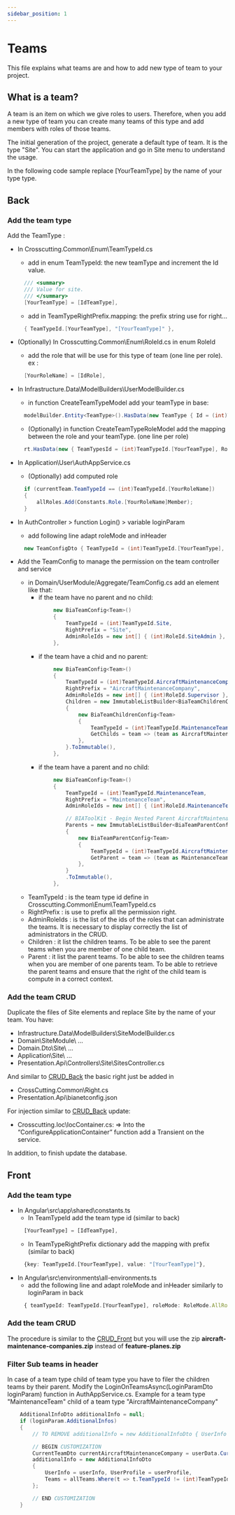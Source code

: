 ```yaml
---
sidebar_position: 1
---
```


# Teams
This file explains what teams are and how to add new type of team to your project.

## What is a team?
A team is an item on which we give roles to users.
Therefore, when you add a new type of team you can create many teams of this type and add members with roles of those teams.

The initial generation of the project, generate a default type of team. It is the type "Site".
You can start the application and go in Site menu to understand the usage.

In the following code sample replace [YourTeamType] by the name of your type type.

## Back

### Add the team type

Add the TeamType :
- In Crosscutting.Common\Enum\TeamTypeId.cs 
  - add in enum TeamTypeId: the new teamType and increment the Id value.
  ```csharp
    /// <summary>
    /// Value for site.
    /// </summary>
    [YourTeamType] = [IdTeamType],
  ```
  - add in TeamTypeRightPrefix.mapping: the prefix string use for right...
  ```csharp
    { TeamTypeId.[YourTeamType], "[YourTeamType]" },
  ```
- (Optionally) In Crosscutting.Common\Enum\RoleId.cs in enum RoleId
  - add the role that will be use for this type of team (one line per role). ex :
  ```csharp
    [YourRoleName] = [IdRole],
  ```  
- In Infrastructure.Data\ModelBuilders\UserModelBuilder.cs
  - in function CreateTeamTypeModel add your teamType in base:
  ```csharp
    modelBuilder.Entity<TeamType>().HasData(new TeamType { Id = (int)TeamTypeId.[YourTeamType], Name = "[YourTeamType]" });
  ```
  - (Optionally) in function CreateTeamTypeRoleModel add the mapping between the role and your teamType. (one line per role)
  ```csharp
    rt.HasData(new { TeamTypesId = (int)TeamTypeId.[YourTeamType], RolesId = (int)RoleId.[YourRoleName] });
  ```

- In Application\User\AuthAppService.cs
  - (Optionally) add computed role
  ```csharp
    if (currentTeam.TeamTypeId == (int)TeamTypeId.[YourRoleName])
    {
        allRoles.Add(Constants.Role.[YourRoleName]Member);
    }
  ```
- In AuthController > function Login() > variable loginParam
  - add following line adapt roleMode and inHeader
  ```csharp
    new TeamConfigDto { TeamTypeId = (int)TeamTypeId.[YourTeamType], RoleMode = RoleMode.AllRoles, InHeader = true },
  ```
- Add the TeamConfig to manage the permission on the team controller and service
  - in Domain/UserModule/Aggregate/TeamConfig.cs add an element like that:
    - if the team have no parent and no child:
    ```csharp
            new BiaTeamConfig<Team>()
            {
                TeamTypeId = (int)TeamTypeId.Site,
                RightPrefix = "Site",
                AdminRoleIds = new int[] { (int)RoleId.SiteAdmin },
            },
    ```
    - if the team have a chid and no parent:
    ```csharp
            new BiaTeamConfig<Team>()
            {
                TeamTypeId = (int)TeamTypeId.AircraftMaintenanceCompany,
                RightPrefix = "AircraftMaintenanceCompany",
                AdminRoleIds = new int[] { (int)RoleId.Supervisor },
                Children = new ImmutableListBuilder<BiaTeamChildrenConfig<Team>>
                {
                    new BiaTeamChildrenConfig<Team>
                    {
                        TeamTypeId = (int)TeamTypeId.MaintenanceTeam,
                        GetChilds = team => (team as AircraftMaintenanceCompany).MaintenanceTeams,
                    },
                }.ToImmutable(),
            },
    ```
    - if the team have a parent and no child:
    ```csharp
            new BiaTeamConfig<Team>()
            {
                TeamTypeId = (int)TeamTypeId.MaintenanceTeam,
                RightPrefix = "MaintenanceTeam",
                AdminRoleIds = new int[] { (int)RoleId.MaintenanceTeamAdmin },

                // BIAToolKit - Begin Nested Parent AircraftMaintenanceCompany
                Parents = new ImmutableListBuilder<BiaTeamParentConfig<Team>>
                {
                    new BiaTeamParentConfig<Team>
                    {
                        TeamTypeId = (int)TeamTypeId.AircraftMaintenanceCompany,
                        GetParent = team => (team as MaintenanceTeam).AircraftMaintenanceCompany,
                    },
                }
                .ToImmutable(),
            },
    ```
  - TeamTypeId : is the team type id define in Crosscutting.Common\Enum\TeamTypeId.cs 
  - RightPrefix : is use to prefix all the permission right.
  - AdminRoleIds : is the list of the ids of the roles that can administrate the teams. It is necessary to display correctly the list of administrators in the CRUD.
  - Children : it list the children teams. To be able to see the parent teams when you are member of one child team.
  - Parent : it list the parent teams. To be able to see the children teams when you are member of one parents team. To be able to retrieve the parent teams and ensure that the right of the child team is compute in a correct context.

### Add the team CRUD

Duplicate the files of Site elements and replace Site by the name of your team.
You have: 
- Infrastructure.Data\ModelBuilders\SiteModelBuilder.cs
- Domain\SiteModule\ ...
- Domain.Dto\Site\ ...
- Application\Site\ ...
- Presentation.Api\Controllers\Site\SitesController.cs

And similar to [CRUD_Back](../20-CRUD/10-CreateACRUDBack.md) the basic right just be added in
- CrossCutting.Common\Right.cs
- Presentation.Api\bianetconfig.json
  
For injection similar to [CRUD_Back](../20-CRUD/10-CreateACRUDBack.md) update:
- Crosscutting.Ioc\IocContainer.cs:
    => Into the “ConfigureApplicationContainer” function add a Transient on the service.

In addition, to finish update the database.

## Front
### Add the team type
- In Angular\src\app\shared\constants.ts
  - In TeamTypeId add the team type id (similar to back)
  ```ts
    [YourTeamType] = [IdTeamType],
  ```
  - In TeamTypeRightPrefix dictionary add the mapping with prefix (similar to back) 
  ```ts
    {key: TeamTypeId.[YourTeamType], value: "[YourTeamType]"},
  ```
- In Angular\src\environments\all-environments.ts
  - add the following line and adapt roleMode and inHeader similarly to loginParam in back
  ```ts
    { teamTypeId: TeamTypeId.[YourTeamType], roleMode: RoleMode.AllRoles, inHeader: true },
  ```


### Add the team CRUD
The procedure is similar to the [CRUD_Front](../20-CRUD/20-CreateACRUDFront.md) but you will use the zip **aircraft-maintenance-companies.zip** instead of **feature-planes.zip**

### Filter Sub teams in header
In case of a team type child of team type you have to filer the children teams by their parent.
Modify the LoginOnTeamsAsync(LoginParamDto loginParam) function in AuthAppService.cs.
Example for a team type "MaintenanceTeam" child of a team type "AircraftMaintenanceCompany"
```csharp
    AdditionalInfoDto additionalInfo = null;
    if (loginParam.AdditionalInfos)
    {
        // TO REMOVE additionalInfo = new AdditionalInfoDto { UserInfo = userInfo, UserProfile = userProfile, Teams = allTeams.ToList() };

        // BEGIN CUSTOMIZATION
        CurrentTeamDto currentAircraftMaintenanceCompany = userData.CurrentTeams?.FirstOrDefault(ct => ct.TeamTypeId == (int)TeamTypeId.AircraftMaintenanceCompany);
        additionalInfo = new AdditionalInfoDto
        {
            UserInfo = userInfo, UserProfile = userProfile,
            Teams = allTeams.Where(t => t.TeamTypeId != (int)TeamTypeId.MaintenanceTeam || t.ParentTeamId == currentAircraftMaintenanceCompany?.TeamId).ToList(),
        };

        // END CUSTOMIZATION
    }
```